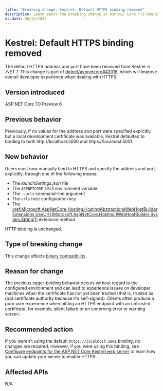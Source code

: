 ```yaml
---
title: "Breaking change: Kestrel: Default HTTPS binding removed"
description: Learn about the breaking change in ASP.NET Core 7.0 where the default HTTPS binding on Kestrel was removed.
ms.date: 06/24/2022
---
```

# Kestrel: Default HTTPS binding removed

The default HTTPS address and port have been removed from Kestrel in .NET 7. This change is part of [dotnet/aspnetcore#42016](https://github.com/dotnet/aspnetcore/issues/42016), which will improve overall developer experience when dealing with HTTPS.

## Version introduced

ASP.NET Core 7.0 Preview 6

## Previous behavior

Previously, if no values for the address and port were specified explicitly but a local development certificate was available, Kestrel defaulted to binding to both http://localhost:5000 and https://localhost:5001.

## New behavior

Users must now manually bind to HTTPS and specify the address and port explicitly, through one of the following means:

- The *launchSettings.json* file
- The `ASPNETCORE_URLS` environment variable
- The `--urls` command-line argument
- The `urls` host configuration key
- The <xref:Microsoft.AspNetCore.Hosting.HostingAbstractionsWebHostBuilderExtensions.UseUrls(Microsoft.AspNetCore.Hosting.IWebHostBuilder,System.String[])> extension method

HTTP binding is unchanged.

## Type of breaking change

This change affects [binary compatibility](../../categories.md#binary-compatibility).

## Reason for change

The previous eager-binding behavior occurs without regard to the configured environment and can lead to experience issues on developer machines when the certificate has not yet been trusted (that is, trusted as root certificate authority because it's self-signed). Clients often produce a poor user experience when hitting an HTTPS endpoint with an untrusted certificate, for example, silent failure or an unnerving error or warning screen.

## Recommended action

If you weren't using the default `https://localhost:5001` binding, no changes are required. However, if you were using this binding, see [Configure endpoints for the ASP.NET Core Kestrel web server](/aspnet/core/fundamentals/servers/kestrel/endpoints) to learn how you can update your server to enable HTTPS.

## Affected APIs

N/A
